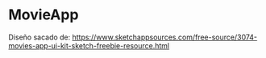 # MovieApp

Diseño sacado de: https://www.sketchappsources.com/free-source/3074-movies-app-ui-kit-sketch-freebie-resource.html
